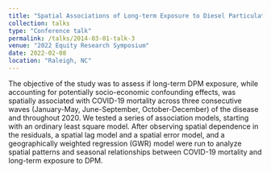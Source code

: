 ```yaml
---
title: "Spatial Associations of Long-term Exposure to Diesel Particulate Matter and Black Race with Seasonal and Annual Mortality Due to COVID-19 in the Contiguous United States"
collection: talks
type: "Conference talk"
permalink: /talks/2014-03-01-talk-3
venue: "2022 Equity Research Symposium"
date: 2022-02-08
location: "Raleigh, NC"
---
```


The objective of the study was to assess if long-term DPM exposure, while accounting for potentially socio-economic confounding effects, was spatially associated with COVID-19 mortality across three consecutive waves (January-May, June-September, October-December) of the disease and throughout 2020. We tested a series of association models, starting with an ordinary least square model. After observing spatial dependence in the residuals, a spatial lag model and a spatial error model, and a geographically weighted regression (GWR) model were run to analyze spatial patterns and seasonal relationships between COVID-19 mortality and long-term exposure to DPM. 
